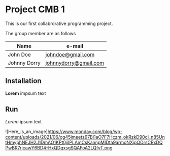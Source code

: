 # Project CMB 1
This is our first collabrorative programming project.

The group member are as follows

|Name|e-mail|
|----|------|
|John Doe|johndoe@gmail.com|
|Johnny Dorry|johnnydorry@gmail.com|

## Installation

**Lorem** impsum text

## Run

*Lorem* ipsum text

![Here_is_an_image]https://www.monday.com/blog/wp-content/uploads/2021/06/cg45imeetz97Bi1aO7F7Hczm_okRzkD90cI_n85UntHmyphNEJH2J1DmAO1KPt0jjIPLAmCsKannpMIDta9armoNXipQOrsCRxDQPwBR7rjcawY6BD4-HxQDqxsgSQAFoA2LQfvT.png
